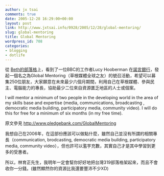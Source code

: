 ```yaml
---
author: jx tsai
comments: true
date: 2005-12-28 16:29:00+00:00
layout: post
link: http://www.jxtsai.info/0928/2005/12/28/global-mentoring/
slug: global-mentoring
title: Global Mentoring
wordpress_id: 708
categories:
- blogging
- dotlife
---
```


從 [Beth的部落格](http://beth.typepad.com/beths_blog/2005/12/global_mentorin.html)上，看到了一位BBC的工作者Lucy Hooberman 在[諾言銀行](http://wwww.pledgebank.com/)，發起一個名之為Global Mentoring（草根媒體全球之友）的號召活動，希望可以募集250位朋友，大家願意在未來最少六個月期間，利用自己在草根媒體、參與民主、電腦能力的專長，協助最少二位來自資源匱乏地區的人士或個案。  
  
I will mentor a minimum of two people in the developing world in the area of my skills base and expertise (media, communications, broadcasting , democratic media building, participatory media, community video). I will do this for free for a minimum of six months (in my free time).  
  
原文參見 http://www.pledgebank.com/GlobalMentoring  
  
我想自己在2006年，在這部份應該可以做點什麼，雖然自己並沒有所謂的相關專長（communication, brodcasting, democratic media building, participatory media, community video），但也許可以濫芋充數，其實自己才是其中學習到更多的受惠者。  
  
所以，林育正先生，我明年一定會幫你好好地把台灣319部落格架起來，而且不會收你一分錢。(雖然顯然你的資源比我還要豐沛不少XD)  
  

